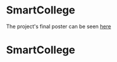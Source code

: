 # SmartCollege
The project's final poster can be seen [here](https://github.com/tr6633/SmartCollege/blob/master/Project_Poster.pdf)
# SmartCollege
